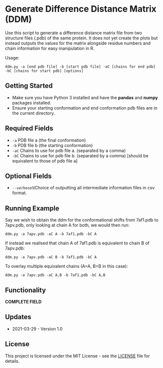 # Generate Difference Distance Matrix (DDM)

Use this script to generate a difference distance matrix file from two structure files (.pdb) of the same protein. It does not yet create the plots but instead outputs the values for the matrix alongside residue numbers and chain information for easy manipulation in R.

Usage:
```
ddm.py -a [end pdb file] -b [start pdb file] -aC [chains for end pdb] -bC [chains for start pdb] [options]
```

## Getting Started
* Make sure you have Python 3 installed and have the **pandas** and **numpy** packages installed.
* Ensure your starting conformation and end conformation pdb files are in the current directory.

## Required Fields
* ```-a```	PDB file a (the final conformation)
* ```-b```	PDB file b (the starting conformation)
* ```-aC```	Chains to use for pdb file a. (separated by a comma)
* ```-bC```	Chains to use for pdb file b. (separated by a comma) [should be equivalent to those of pdb file a]

## Optional Fields
* ```--verbose```\tChoice of outputting all intermediate information files in csv format.

## Running Example
Say we wish to obtain the ddm for the conformational shifts from 7af1.pdb to 7apv.pdb, only looking at chain A for both, we would then run:
```
ddm.py -a 7apv.pdb -aC A -b 7af1.pdb -bC A
```

If instead we realised that chain A of 7af1.pdb is equivalent to chain B of 7apv.pdb:
```
ddm.py -a 7apv.pdb -aC B -b 7af1.pdb -bC A
```

To overlay multiple equivalent chains (A=A, B=B in this case):
```
ddm.py -a 7apv.pdb -aC A,B -b 7af1.pdb -bC A,B
```

## Functionality
**COMPLETE FIELD**

## Updates
* 2021-03-29 - Version 1.0

## License
This project is licensed under the MIT License - see the [LICENSE](LICENSE) file for details.